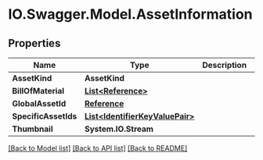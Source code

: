 # IO.Swagger.Model.AssetInformation
## Properties

Name | Type | Description | Notes
------------ | ------------- | ------------- | -------------
**AssetKind** | **AssetKind** |  | 
**BillOfMaterial** | [**List&lt;Reference&gt;**](Reference.md) |  | [optional] 
**GlobalAssetId** | [**Reference**](Reference.md) |  | [optional] 
**SpecificAssetIds** | [**List&lt;IdentifierKeyValuePair&gt;**](IdentifierKeyValuePair.md) |  | [optional] 
**Thumbnail** | **System.IO.Stream** |  | [optional] 

[[Back to Model list]](../README.md#documentation-for-models) [[Back to API list]](../README.md#documentation-for-api-endpoints) [[Back to README]](../README.md)

